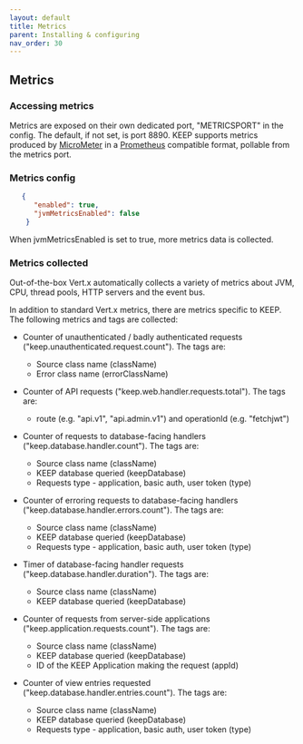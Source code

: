 ```yaml
---
layout: default
title: Metrics
parent: Installing & configuring
nav_order: 30
---
```


## Metrics

### Accessing metrics

Metrics are exposed on their own dedicated port, "METRICSPORT" in the config. The default, if not set, is port 8890.
KEEP supports metrics produced by [MicroMeter](https://micrometer.io) in a [Prometheus](https://prometheus.io/) compatible format, pollable from the metrics port.

### Metrics config
```json
   {
      "enabled": true,
      "jvmMetricsEnabled": false
    }
```
When jvmMetricsEnabled is set to true, more metrics data is collected.

### Metrics collected

Out-of-the-box Vert.x automatically collects a variety of metrics about JVM, CPU, thread pools, HTTP servers and the event bus.

In addition to standard Vert.x metrics, there are metrics specific to KEEP. The following metrics and tags are collected:

- Counter of unauthenticated / badly authenticated requests ("keep.unauthenticated.request.count"). The tags are:

  - Source class name (className)
  - Error class name (errorClassName)

- Counter of API requests ("keep.web.handler.requests.total"). The tags are:

  - route (e.g. "api.v1", "api.admin.v1") and operationId (e.g. "fetchjwt")

- Counter of requests to database-facing handlers ("keep.database.handler.count"). The tags are:

  - Source class name (className)
  - KEEP database queried (keepDatabase)
  - Requests type - application, basic auth, user token (type)

- Counter of erroring requests to database-facing handlers ("keep.database.handler.errors.count"). The tags are:

  - Source class name (className)
  - KEEP database queried (keepDatabase)
  - Requests type - application, basic auth, user token (type)

- Timer of database-facing handler requests ("keep.database.handler.duration"). The tags are:

  - Source class name (className)
  - KEEP database queried (keepDatabase)

- Counter of requests from server-side applications ("keep.application.requests.count"). The tags are:

  - Source class name (className)
  - KEEP database queried (keepDatabase)
  - ID of the KEEP Application making the request (appId)

- Counter of view entries requested ("keep.database.handler.entries.count"). The tags are:
  - Source class name (className)
  - KEEP database queried (keepDatabase)
  - Requests type - application, basic auth, user token (type)
